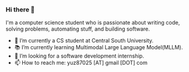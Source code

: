 ### Hi there 👋


I'm a computer science student who is passionate about writing code, solving problems, automating stuff, and building software.

- 🔭 I’m currently a CS student at Central South University.
- 📚 I’m currently learning Multimodal Large Language Model(MLLM).
- 👯 I’m looking for a software development internship.
- 📫 How to reach me: yuz87025 [AT] gmail [DOT] com

